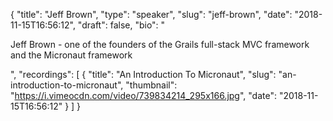 {
  "title": "Jeff Brown",
  "type": "speaker",
  "slug": "jeff-brown",
  "date": "2018-11-15T16:56:12",
  "draft": false,
  "bio": "<p>Jeff Brown - one of the founders of the Grails full-stack MVC framework and the Micronaut framework</p>",
  "recordings": [
    {
      "title": "An Introduction To Micronaut",
      "slug": "an-introduction-to-micronaut",
      "thumbnail": "https://i.vimeocdn.com/video/739834214_295x166.jpg",
      "date": "2018-11-15T16:56:12"
    }
  ]
}